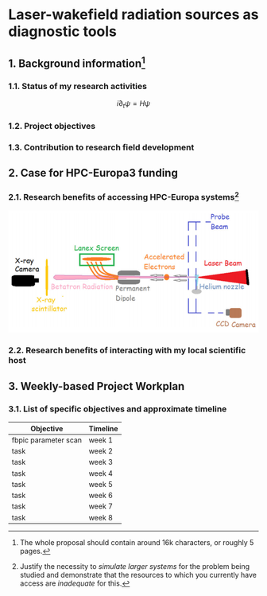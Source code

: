 # Laser-wakefield radiation sources as diagnostic tools  

## 1. Background information[^1]

### 1.1. Status of my research activities

$$i \partial_t \psi = H \psi$$

### 1.2. Project objectives

### 1.3. Contribution to research field development

## 2. Case for HPC-Europa3 funding

### 2.1. Research benefits of accessing HPC-Europa systems[^2]

![experimental setup](https://raw.githubusercontent.com/berceanu/hpc-europa3-application/master/images/exp_setup.png?token=ABBTTGTHLCCLW345XORQSPS42GSS2)

### 2.2. Research benefits of interacting with my local scientific host

## 3. Weekly-based Project Workplan

### 3.1. List of specific objectives and approximate timeline

Objective | Timeline
----------|---------
fbpic parameter scan | week 1
task | week 2
task | week 3
task | week 4
task | week 5
task | week 6
task | week 7
task | week 8

[^1]: The whole proposal should contain around 16k characters, or roughly 5 pages.
[^2]: Justify the necessity to *simulate larger systems* for the problem being
studied and demonstrate that the resources to which you currently have access are
*inadequate* for this.